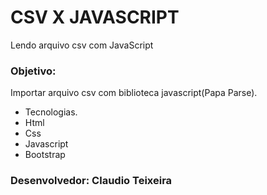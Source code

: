 # CSV X JAVASCRIPT

Lendo arquivo csv com JavaScript

### Objetivo:

Importar arquivo csv com biblioteca javascript(Papa Parse).

* Tecnologias.
* Html
* Css
* Javascript
* Bootstrap

### Desenvolvedor: Claudio Teixeira
